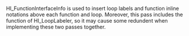 HI_FunctionInterfaceInfo is used to insert loop labels and function inline notations above each function and loop. Moreover, this pass includes 
the function of HI_LoopLabeler, so it may cause some redundent when implementing these two passes together. 
